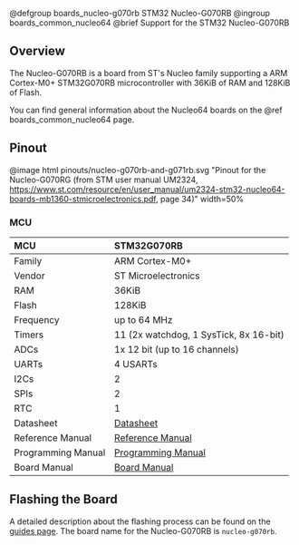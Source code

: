 @defgroup    boards_nucleo-g070rb STM32 Nucleo-G070RB
@ingroup     boards_common_nucleo64
@brief       Support for the STM32 Nucleo-G070RB

## Overview

The Nucleo-G070RB is a board from ST's Nucleo family supporting a ARM
Cortex-M0+ STM32G070RB microcontroller with 36KiB of RAM and 128KiB of Flash.

You can find general information about the Nucleo64 boards on the
@ref boards_common_nucleo64 page.

## Pinout

@image html pinouts/nucleo-g070rb-and-g071rb.svg "Pinout for the Nucleo-G070RG (from STM user manual UM2324, https://www.st.com/resource/en/user_manual/um2324-stm32-nucleo64-boards-mb1360-stmicroelectronics.pdf, page 34)" width=50%

### MCU

| MCU          | STM32G070RB
|:-------------|:--------------------|
| Family       | ARM Cortex-M0+      |
| Vendor       | ST Microelectronics |
| RAM          | 36KiB               |
| Flash        | 128KiB              |
| Frequency    | up to 64 MHz        |
| Timers       | 11 (2x watchdog, 1 SysTick, 8x 16-bit) |
| ADCs         | 1x 12 bit (up to 16 channels) |
| UARTs        | 4 USARTs            |
| I2Cs         | 2                   |
| SPIs         | 2                   |
| RTC          | 1                   |
| Datasheet    | [Datasheet](https://www.st.com/resource/en/datasheet/stm32g070rb.pdf)|
| Reference Manual | [Reference Manual](https://www.st.com/resource/en/reference_manual/rm0454-stm32g0x0-advanced-armbased-32bit-mcus-stmicroelectronics.pdf)|
| Programming Manual | [Programming Manual](https://www.st.com/resource/en/programming_manual/pm0223-stm32-cortexm0-mcus-programming-manual-stmicroelectronics.pdf)|
| Board Manual | [Board Manual](https://www.st.com/resource/en/user_manual/um2324-stm32-nucleo64-boards-mb1360-stmicroelectronics.pdf)|

## Flashing the Board

A detailed description about the flashing process can be found on the
[guides page](https://guide.riot-os.org/board_specific/stm32/).
The board name for the Nucleo-G070RB is `nucleo-g070rb`.
